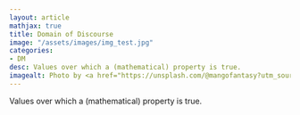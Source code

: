 ```yaml
---
layout: article
mathjax: true
title: Domain of Discourse
image: "/assets/images/img_test.jpg"
categories:
- DM
desc: Values over which a (mathematical) property is true. 
imagealt: Photo by <a href="https://unsplash.com/@mangofantasy?utm_source=unsplash&utm_medium=referral&utm_content=creditCopyText">Tim Johnson</a> on <a href="https://unsplash.com/s/photos/logic?utm_source=unsplash&utm_medium=referral&utm_content=creditCopyText">Unsplash</a>
---
```

Values over which a (mathematical) property is true.